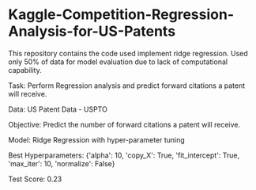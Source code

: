 # Kaggle-Competition-Regression-Analysis-for-US-Patents
This repository contains the code used implement ridge regression. 
Used only 50% of data for model evaluation due to lack of computational capability.

Task: Perform Regression analysis and predict forward citations a patent will receive.

Data: US Patent Data - USPTO 

Objective: Predict the number of forward citations a patent will receive.

Model: Ridge Regression with hyper-parameter tuning

Best Hyperparameters: {'alpha': 10, 'copy_X': True, 'fit_intercept': True, 'max_iter': 10, 'normalize': False}

Test Score: 0.23
